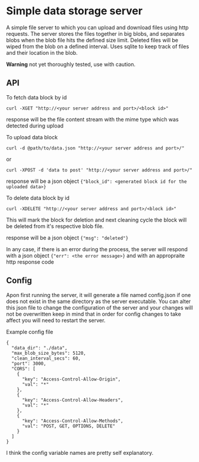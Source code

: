 # Simple data storage server
A simple file server to which you can upload and download files using http
requests.
The server stores the files together in big blobs, and separates blobs when the blob
file hits the defined size limit.
Deleted files will be wiped from the blob on a defined interval.
Uses sqlite to keep track of files and their location in the blob.

**Warning** not yet thoroughly tested, use with caution.

## API
To fetch data block by id
```agsl
curl -XGET "http://<your server address and port>/<block id>"
```
response will be the file content stream with the mime type which was detected during
upload

To upload data block
```agsl
curl -d @path/to/data.json "http://<your server address and port>/"
```
or
```agsl
curl -XPOST -d 'data to post' "http://<your server address and port>/"
```
response will be a json object `{"block_id": <generated block id for the uploaded data>}`

To delete data block by id
```agsl
curl -XDELETE "http://<your server address and port>/<block id>"
```
This will mark the block for deletion and next cleaning cycle the block will
be deleted from it's respective blob file.

response will be a json object `{"msg": "deleted"}`

In any case, if there is an error during the process, the server will 
respond with a json object `{"err": <the error message>}` and with an appropraite
http response code

## Config

Apon first running the server, it will generate a file named config.json if one does
not exist in the same directory as the server executable. You can alter this json
file to change the configuration of the server and your changes will not be overwritten
keep in mind that in order for config changes to take affect you will need to restart 
the server.

Example config file
```agsl
{
  "data_dir": "./data",
  "max_blob_size_bytes": 5120,
  "clean_interval_secs": 60,
  "port": 3000,
  "CORS": [
    {
      "key": "Access-Control-Allow-Origin",
      "val": "*"
    },
    {
      "key": "Access-Control-Allow-Headers",
      "val": "*"
    },
    {
      "key": "Access-Control-Allow-Methods",
      "val": "POST, GET, OPTIONS, DELETE"
    }
  ]
}
```
I think the config variable names are pretty self explanatory.
